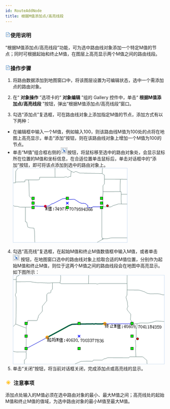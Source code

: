 ```yaml
---
id: RouteAddNode
title: 根据M值添加点/高亮线段  
---
```


 ### ![](../../../img/read.gif)使用说明

 “根据M值添加点/高亮线段”功能，可为选中路由线对象添加一个特定M值的节点；同时可根据起始和终止M值，在图层上高亮显示两个M值之间的路由线段。


 ### ![](../../../img/read.gif)操作步骤

1. 将路由数据添加到地图窗口中，将该图层设置为可编辑状态，选中一个需添加点的路由对象。

2. 在“ **对象操作** ”选项卡的“ **对象编辑** ”组的 Gallery 控件中，单击“ **根据M值添加点/高亮线段**
”按钮，弹出“根据M值添加点/高亮线段”窗口。
3. 勾选“添加点”复选框，可在路由线对象上添加指定M值的节点，添加方式有以下两种：  

* 在编辑框中输入一个M值，例如输入100，则该路由线M值为100处的点将在地图上高亮显示，单击“添加”按钮，则在该路由线对象上增加一个M值为100的节点。
* 单击“M值”组合框右侧的![](img/QueryM.png)按钮，将鼠标移至选中的路由对象处，会显示鼠标所在位置的M值和坐标信息，在合适位置单击鼠标后，单击对话框中的“添加”按钮，即可将该点添加到选中的路由对象上。  
 ![](img/AddNode.png)  
4. 勾选“高亮线”复选框，在起始M值和终止M值数值框中输入M值，或者单击 ![](img/QueryM.png)
按钮，在地图窗口选中的路由线对象上拾取合适的M值位置，分别作为起始M值和终止M值，则位于这两个M值之间的路由线段会在地图中高亮显示。如下图所示：
 ![](img/QueryResult.png)  
5. 单击“关闭”按钮，将当前对话框关闭，完成添加点或高亮线的显示。


 ### ![](../../../img/note.png) 注意事项
添加点处输入的M值必须在选中路由对象的最小、最大M值之间；高亮线处的起始M值和终止M值的值域，为选中路由对象的最小M值至最大M值。
